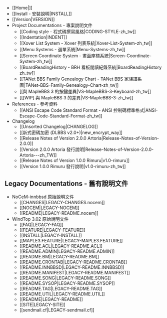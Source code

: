 - [[Home|]]
- [[Install - 安裝說明|INSTALL]]
- [[Version|VERSION]]
- Project Documentations - 專案說明文件
    - [[Coding style - 程式碼撰寫風格|CODING-STYLE-zh_tw]]
    - [[Indentation|INDENT]]
    - [[Xover List System - Xover 列表系統|Xover-List-System-zh_tw]]
    - [[Menu Systems - 選單系統|Menu-Systems-zh_tw]]
    - [[Screen Coordinate System - 畫面座標系統|Screen-Coordinate-System-zh_tw]]
    - [[BoardReadingHistory - BRH 看板閱讀紀錄系統|BoardReadingHistory zh_tw]]
    - [[TANet BBS Family Genealogy Chart - TANet BBS 家族譜系圖|TANet-BBS-Family-Genealogy-Chart-zh_tw]]
    - [[與 MapleBBS 3 的按鍵差異|VS-MapleBBS-3-Keyboard-zh_tw]]
    - [[[WIP] 與 MapleBBS 3 的差異|VS-MapleBBS-3-zh_tw]]
- References - 參考資料
    - [[ANSI Escape Code Standard Format - ANSI 控制碼標準格式|ANSI-Escape-Code-Standard-Format-zh_tw]]
- Changelog
    - [[Unsorted Changelog|CHANGELOG]]
    - [[新式密碼加密 (DLBBS v2.0+)|new_encrypt_way]]
    - [[Release Notes of Version 2.0.0 Artoria|Release-Notes-of-Version-2.0.0]]
    - [[Version 2.0.0 Artoria 發行說明|Release-Notes-of-Version-2.0.0-Artoria---zh_TW]]
    - [[Release Notes of Version 1.0.0 Rimuru|v1.0-rimuru]]
    - [[Version 1.0.0 Rimuru 發行說明|v1.0-rimuru-zh_tw]]

## Legacy Documentations - 舊有說明文件

- NoCeM-innbbsd 原始說明文件
    - [[CHANGES|LEGACY-CHANGES.nocem]]
    - [[NOCEM|LEGACY-NOCEM]]
    - [[README|LEGACY-README.nocem]]
- WindTop 3.02 原始說明文件
    - [[FAQ|LEGACY-FAQ]]
    - [[FEATURE|LEGACY-FEATURE]]
    - [[INSTALL|LEGACY-INSTALL]]
    - [[MAPLE3.FEATURE|LEGACY-MAPLE3.FEATURE]]
    - [[README.ACL|LEGACY-README.ACL]]
    - [[README.ADMIN|LEGACY-README.ADMIN]]
    - [[README.BM|LEGACY-README.BM]]
    - [[README.CRONTAB|LEGACY-README.CRONTAB]]
    - [[README.INNBBSD|LEGACY-README.INNBBSD]]
    - [[README.MANIFEST|LEGACY-README.MANIFEST]]
    - [[README.SONG|LEGACY-README.SONG]]
    - [[README.SYSOP|LEGACY-README.SYSOP]]
    - [[README.TAG|LEGACY-README.TAG]]
    - [[README.UTIL|LEGACY-README.UTIL]]
    - [[README|LEGACY-README]]
    - [[SITE|LEGACY-SITE]]
    - [[sendmail.cf|LEGACY-sendmail.cf]]
